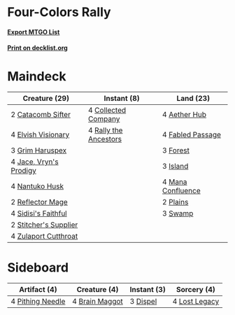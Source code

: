 # Four-Colors Rally

#### [Export MTGO List](../collection/Four-Colors%20Rally/Four-Colors%20Rally.txt)
#### [Print on decklist.org](http://decklist.org/?deckmain=4%09Aether%20Hub%0A2%09Catacomb%20Sifter%0A4%09Collected%20Company%0A4%09Elvish%20Visionary%0A4%09Fabled%20Passage%0A3%09Forest%0A3%09Grim%20Haruspex%0A3%09Island%0A4%09Jace,%20Vryn's%20Prodigy%0A4%09Mana%20Confluence%0A4%09Nantuko%20Husk%0A2%09Plains%0A4%09Rally%20the%20Ancestors%0A2%09Reflector%20Mage%0A4%09Sidisi's%20Faithful%0A2%09Stitcher's%20Supplier%0A3%09Swamp%0A4%09Zulaport%20Cutthroat&deckside=4%09Brain%20Maggot%0A3%09Dispel%0A4%09Lost%20Legacy%0A4%09Pithing%20Needle)
# Maindeck

|                                          Creature (29)                                          |                                          Instant (8)                                           |                                         Land (23)                                          |
|-------------------------------------------------------------------------------------------------|------------------------------------------------------------------------------------------------|--------------------------------------------------------------------------------------------|
|2 [Catacomb Sifter](http://gatherer.wizards.com/Pages/Card/Details.aspx?multiverseid=401839)     |4 [Collected Company](http://gatherer.wizards.com/Pages/Card/Details.aspx?multiverseid=394519)  |4 [Aether Hub](http://gatherer.wizards.com/Pages/Card/Details.aspx?multiverseid=417815)     |
|4 [Elvish Visionary](http://gatherer.wizards.com/Pages/Card/Details.aspx?multiverseid=175124)    |4 [Rally the Ancestors](http://gatherer.wizards.com/Pages/Card/Details.aspx?multiverseid=391901)|4 [Fabled Passage](http://gatherer.wizards.com/Pages/Card/Details.aspx?multiverseid=473206) |
|3 [Grim Haruspex](http://gatherer.wizards.com/Pages/Card/Details.aspx?multiverseid=386548)       |                                                                                                |3 [Forest](http://gatherer.wizards.com/Pages/Card/Details.aspx?multiverseid=439860)         |
|4 [Jace, Vryn's Prodigy](http://gatherer.wizards.com/Pages/Card/Details.aspx?multiverseid=398434)|                                                                                                |3 [Island](http://gatherer.wizards.com/Pages/Card/Details.aspx?multiverseid=439857)         |
|4 [Nantuko Husk](http://gatherer.wizards.com/Pages/Card/Details.aspx?multiverseid=129653)        |                                                                                                |4 [Mana Confluence](http://gatherer.wizards.com/Pages/Card/Details.aspx?multiverseid=409573)|
|2 [Reflector Mage](http://gatherer.wizards.com/Pages/Card/Details.aspx?multiverseid=407667)      |                                                                                                |2 [Plains](http://gatherer.wizards.com/Pages/Card/Details.aspx?multiverseid=439856)         |
|4 [Sidisi's Faithful](http://gatherer.wizards.com/Pages/Card/Details.aspx?multiverseid=394696)   |                                                                                                |3 [Swamp](http://gatherer.wizards.com/Pages/Card/Details.aspx?multiverseid=439858)          |
|2 [Stitcher's Supplier](http://gatherer.wizards.com/Pages/Card/Details.aspx?multiverseid=447257) |                                                                                                |                                                                                            |
|4 [Zulaport Cutthroat](http://gatherer.wizards.com/Pages/Card/Details.aspx?multiverseid=442106)  |                                                                                                |                                                                                            |


# Sideboard

|                                       Artifact (4)                                        |                                      Creature (4)                                       |                                    Instant (3)                                    |                                      Sorcery (4)                                       |
|-------------------------------------------------------------------------------------------|-----------------------------------------------------------------------------------------|-----------------------------------------------------------------------------------|----------------------------------------------------------------------------------------|
|4 [Pithing Needle](http://gatherer.wizards.com/Pages/Card/Details.aspx?multiverseid=129526)|4 [Brain Maggot](http://gatherer.wizards.com/Pages/Card/Details.aspx?multiverseid=380382)|3 [Dispel](http://gatherer.wizards.com/Pages/Card/Details.aspx?multiverseid=401858)|4 [Lost Legacy](http://gatherer.wizards.com/Pages/Card/Details.aspx?multiverseid=417661)|

